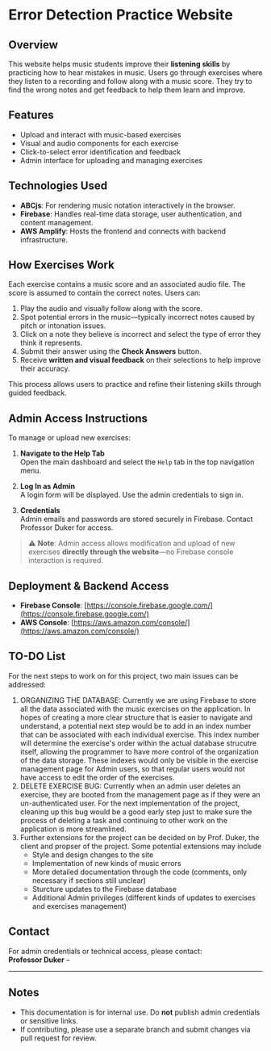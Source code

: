 # Error Detection Practice Website

## Overview

This website helps music students improve their **listening skills** by practicing how to hear mistakes in music. Users go through exercises where they listen to a recording and follow along with a music score. They try to find the wrong notes and get feedback to help them learn and improve.


## Features

- Upload and interact with music-based exercises
- Visual and audio components for each exercise
- Click-to-select error identification and feedback
- Admin interface for uploading and managing exercises

## Technologies Used

- **ABCjs**: For rendering music notation interactively in the browser.
- **Firebase**: Handles real-time data storage, user authentication, and content management.
- **AWS Amplify**: Hosts the frontend and connects with backend infrastructure.

## How Exercises Work

Each exercise contains a music score and an associated audio file. The score is assumed to contain the correct notes. Users can:

1. Play the audio and visually follow along with the score.
2. Spot potential errors in the music—typically incorrect notes caused by pitch or intonation issues.
3. Click on a note they believe is incorrect and select the type of error they think it represents.
4. Submit their answer using the **Check Answers** button.
5. Receive **written and visual feedback** on their selections to help improve their accuracy.

This process allows users to practice and refine their listening skills through guided feedback.

## Admin Access Instructions

To manage or upload new exercises:

1. **Navigate to the Help Tab**  
   Open the main dashboard and select the `Help` tab in the top navigation menu.

2. **Log In as Admin**  
   A login form will be displayed. Use the admin credentials to sign in.

3. **Credentials**  
   Admin emails and passwords are stored securely in Firebase. Contact Professor Duker for access.

> :warning: **Note**: Admin access allows modification and upload of new exercises **directly through the website**—no Firebase console interaction is required.

## Deployment & Backend Access

- **Firebase Console**: [https://console.firebase.google.com/](https://console.firebase.google.com/)
- **AWS Console**: [https://aws.amazon.com/console/](https://aws.amazon.com/console/)

## TO-DO List
For the next steps to work on for this project, two main issues can be addressed:
1. ORGANIZING THE DATABASE: Currently we are using Firebase to store all the data associated with the music exercises on the application. In hopes of creating a more clear structure that is  easier to navigate and understand, a potential next step would be to add in an index number that can be associated with each individual exercise. This index number will determine the exercise's order within the actual database strucutre itself, allowing the programmer to have more control of the organization of the data storage. These indexes would only be visible in the exercise management page for Admin users, so that regular users would not have access to edit the order of the exercises.
2. DELETE EXERCISE BUG: Currently when an admin user deletes an exercise, they are booted from the management page as if they were an un-authenticated user. For the next implementation of the project, cleaning up this bug would be a good early step just to make sure the process of deleting a task and continuing to other work on the application is more streamlined.
3. Further extensions for the project can be decided on by Prof. Duker, the client and propser of the project. Some potential extensions may include
    - Style and design changes to the site
    - Implementation of new kinds of music errors
    - More detailed documentation through the code (comments, only necessary if sections still unclear)
    - Sturcture updates to the Firebase database
    - Additional Admin privileges (different kinds of updates to exercises and exercises management)

## Contact

For admin credentials or technical access, please contact:  
**Professor Duker** – 

---

## Notes

- This documentation is for internal use. Do **not** publish admin credentials or sensitive links.
- If contributing, please use a separate branch and submit changes via pull request for review.
